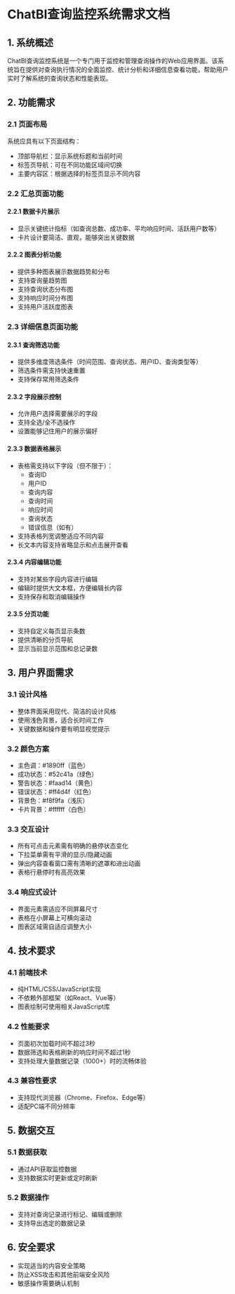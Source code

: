 # ChatBI查询监控系统需求文档

## 1. 系统概述

ChatBI查询监控系统是一个专门用于监控和管理查询操作的Web应用界面。该系统旨在提供对查询执行情况的全面监控、统计分析和详细信息查看功能，帮助用户实时了解系统的查询状态和性能表现。

## 2. 功能需求

### 2.1 页面布局

系统应具有以下页面结构：
- 顶部导航栏：显示系统标题和当前时间
- 标签页导航：可在不同功能区域间切换
- 主要内容区：根据选择的标签页显示不同内容

### 2.2 汇总页面功能

#### 2.2.1 数据卡片展示
- 显示关键统计指标（如查询总数、成功率、平均响应时间、活跃用户数等）
- 卡片设计要简洁、直观，能够突出关键数据

#### 2.2.2 图表分析功能
- 提供多种图表展示数据趋势和分布
- 支持查询量趋势图
- 支持查询状态分布图
- 支持响应时间分布图
- 支持用户活跃度图表

### 2.3 详细信息页面功能

#### 2.3.1 查询筛选功能
- 提供多维度筛选条件（时间范围、查询状态、用户ID、查询类型等）
- 筛选条件需支持快速重置
- 支持保存常用筛选条件

#### 2.3.2 字段展示控制
- 允许用户选择需要展示的字段
- 支持全选/全不选操作
- 设置能够记住用户的展示偏好

#### 2.3.3 数据表格展示
- 表格需支持以下字段（但不限于）：
  - 查询ID
  - 用户ID
  - 查询内容
  - 查询时间
  - 响应时间
  - 查询状态
  - 错误信息（如有）
- 支持表格列宽调整适应不同内容
- 长文本内容支持省略显示和点击展开查看

#### 2.3.4 内容编辑功能
- 支持对某些字段内容进行编辑
- 编辑时提供大文本框，方便编辑长内容
- 支持保存和取消编辑操作

#### 2.3.5 分页功能
- 支持自定义每页显示条数
- 提供清晰的分页导航
- 显示当前显示范围和总记录数

## 3. 用户界面需求

### 3.1 设计风格
- 整体界面采用现代、简洁的设计风格
- 使用浅色背景，适合长时间工作
- 关键数据和操作要有明显视觉提示

### 3.2 颜色方案
- 主色调：#1890ff（蓝色）
- 成功状态：#52c41a（绿色）
- 警告状态：#faad14（黄色）
- 错误状态：#ff4d4f（红色）
- 背景色：#f8f9fa（浅灰）
- 卡片背景：#ffffff（白色）

### 3.3 交互设计
- 所有可点击元素需有明确的悬停状态变化
- 下拉菜单需有平滑的显示/隐藏动画
- 弹出内容查看窗口需有清晰的遮罩和进出动画
- 表格行悬停时有高亮效果

### 3.4 响应式设计
- 界面元素需适应不同屏幕尺寸
- 表格在小屏幕上可横向滚动
- 图表区域需自适应调整大小

## 4. 技术要求

### 4.1 前端技术
- 纯HTML/CSS/JavaScript实现
- 不依赖外部框架（如React、Vue等）
- 图表绘制可使用相关JavaScript库

### 4.2 性能要求
- 页面初次加载时间不超过3秒
- 数据筛选和表格刷新的响应时间不超过1秒
- 支持处理大量数据记录（1000+）时的流畅体验

### 4.3 兼容性要求
- 支持现代浏览器（Chrome、Firefox、Edge等）
- 适配PC端不同分辨率

## 5. 数据交互

### 5.1 数据获取
- 通过API获取监控数据
- 支持数据实时更新或定时刷新

### 5.2 数据操作
- 支持对查询记录进行标记、编辑或删除
- 支持导出选定的数据记录

## 6. 安全要求
- 实现适当的内容安全策略
- 防止XSS攻击和其他前端安全风险
- 敏感操作需要确认机制 